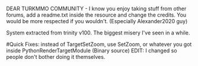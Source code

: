 DEAR TURKMMO COMMUNITY - I know you enjoy taking stuff from other forums, add a readme.txt inside the resource and change the credits. You would be more respected if you wouldn't. (Especially Alexander2020 guy)

System extracted from trinity v100. The biggest misery I've seen in a while. 

#Quick Fixes: instead of TargetSetZoom, use SetZoom, or whatever you got inside PythonRenderTargetModule (Binary source)
EDIT: I changed so people don't bother doing it themselves.
